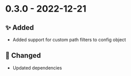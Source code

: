 # 0.3.0 - 2022-12-21

## ✨ Added
* Added support for custom path filters to config object

## 🔧 Changed
* Updated dependencies
